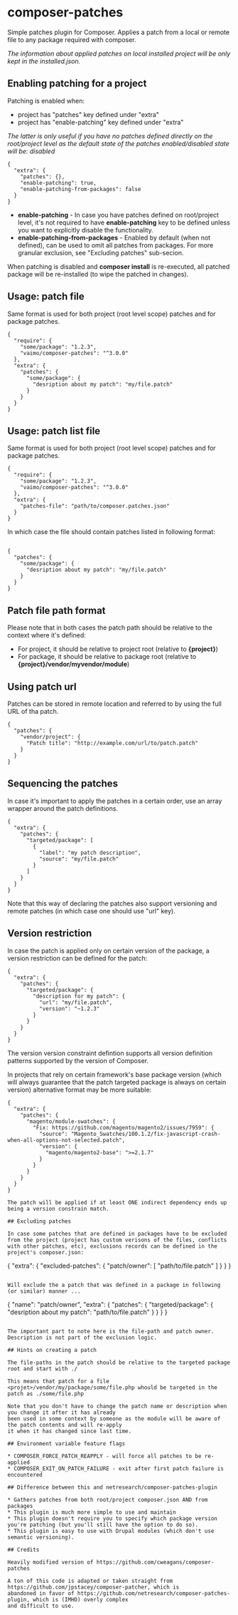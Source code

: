 # composer-patches

Simple patches plugin for Composer. Applies a patch from a local or remote file to any package required with composer.

_The information about applied patches on local installed project will be only kept in the installed.json._

## Enabling patching for a project

Patching is enabled when:

* project has "patches" key defined under "extra" 
* project has "enable-patching" key defined under "extra" 

_The latter is only useful if you have no patches defined directly on the root/project level as the default state of the patches enabled/disabled state will be: disabled_

```
{
  "extra": {
    "patches": {},
    "enable-patching": true,
    "enable-patching-from-packages": false
  }
}

```

* **enable-patching** - In case you have patches defined on root/project level, it's not required to
  have **enable-patching** key to be defined unless you want to explicitly disable the functionality.
* **enable-patching-from-packages** - Enabled by default (when not defined), can be used to omit all patches
  from packages. For more granular exclusion, see "Excluding patches" sub-secion.

When patching is disabled and **composer install** is re-executed, all patched package will be re-installed
(to wipe the patched in changes).



## Usage: patch file

Same format is used for both project (root level scope) patches and for package patches.

```
{
  "require": {
    "some/package": "1.2.3",
    "vaimo/composer-patches": "^3.0.0"
  },
  "extra": {
    "patches": {
      "some/package": {
        "desription about my patch": "my/file.patch"
      }
    }
  }
}

```

## Usage: patch list file

Same format is used for both project (root level scope) patches and for package patches.

```
{
  "require": {
    "some/package": "1.2.3",
    "vaimo/composer-patches": "^3.0.0"
  },
  "extra": {
    "patches-file": "path/to/composer.patches.json"
  }
}

```

In which case the file should contain patches listed in following format:

```

{
  "patches": {
    "some/package": {
      "desription about my patch": "my/file.patch"
    }
  }
}

```

## Patch file path format

Please note that in both cases the patch path should be relative to the context where it's defined:

* For project, it should be relative to project root (relative to **{project}**)
* For package, it should be relative to package root (relative to **{project}/vendor/myvendor/module**)

## Using patch url

Patches can be stored in remote location and referred to by using the full URL of tha patch.

```
{
  "patches": {
    "vendor/project": {
      "Patch title": "http://example.com/url/to/patch.patch"
    }
  }
}
```

## Sequencing the patches

In case it's important to apply the patches in a certain order, use an array wrapper around the patch definitions.

```
{
  "extra": {
    "patches": {
      "targeted/package": [
        {
          "label": "my patch description",
          "source": "my/file.patch"
        }
      ]
    }
  }
}

```

Note that this way of declaring the patches also support versioning and remote patches (in which case one should use "url" key).

## Version restriction

In case the patch is applied only on certain version of the package, a version restriction can be defined for the patch:

```
{
  "extra": {
    "patches": {
      "targeted/package": {
        "description for my patch": {
          "url": "my/file.patch",
          "version": "~1.2.3"
        }
      }
    }
  }
}

```

The version version constraint defintion supports all version definition patterns supported by the version
of Composer.

In projects that rely on certain framework's base package version (which will always guarantee that the patch
targeted package is always on certain version) alternative format may be more suitable:

```
{
  "extra": {
    "patches": {
      "magento/module-swatches": {
        "Fix: https://github.com/magento/magento2/issues/7959": {
          "source": "Magento_Swatches/100.1.2/fix-javascript-crash-when-all-options-not-selected.patch",
          "version": {
            "magento/magento2-base": ">=2.1.7"
          }
        }
      }
    }
  }
}

The patch will be applied if at least ONE indirect dependency ends up being a version constrain match.

## Excluding patches

In case some patches that are defined in packages have to be excluded from the project (project has custom verisons of the files, conflicts with other patches, etc), exclusions records can be defined in the project's composer.json:

```
{
  "extra": {
    "excluded-patches": {
      "patch/owner": [
        "path/to/file.patch"
      ]
    }
  }
}

```

Will exclude the a patch that was defined in a package in following (or similar) manner ...

```
{
  "name": "patch/owner",
  "extra": {
    "patches": {
      "targeted/package": {
        "desription about my patch": "path/to/file.patch"
      }
    }
  }
}

```

The important part to note here is the file-path and patch owner. Description is not part of the exclusion logic.

## Hints on creating a patch 

The file-paths in the patch should be relative to the targeted package root and start with ./

This means that patch for a file <projet>/vendor/my/package/some/file.php whould be targeted in the patch as ./some/file.php

Note that you don't have to change the patch name or description when you change it after it has already
been used in some context by someone as the module will be aware of the patch contents and will re-apply
it when it has changed since last time.

## Environment variable feature flags

* COMPOSER_FORCE_PATCH_REAPPLY - will force all patches to be re-applied
* COMPOSER_EXIT_ON_PATCH_FAILURE - exit after first patch failure is encountered

## Difference between this and netresearch/composer-patches-plugin

* Gathers patches from both root/project composer.json AND from packages
* This plugin is much more simple to use and maintain
* This plugin doesn't require you to specify which package version you're patching (but you'll still have the option to do so).
* This plugin is easy to use with Drupal modules (which don't use semantic versioning).

## Credits

Heavily modified version of https://github.com/cweagans/composer-patches

A ton of this code is adapted or taken straight from https://github.com/jpstacey/composer-patcher, which is
abandoned in favor of https://github.com/netresearch/composer-patches-plugin, which is (IMHO) overly complex
and difficult to use.

